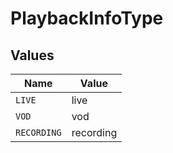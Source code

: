 # PlaybackInfoType


## Values

| Name        | Value       |
| ----------- | ----------- |
| `LIVE`      | live        |
| `VOD`       | vod         |
| `RECORDING` | recording   |